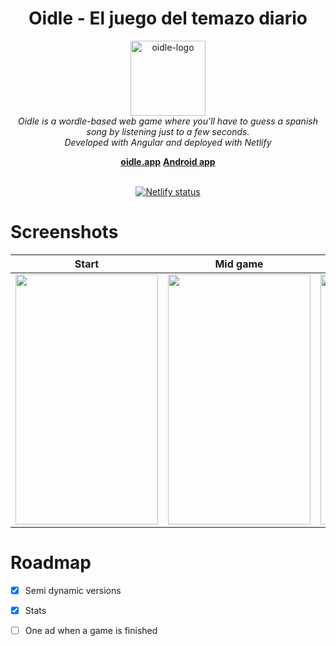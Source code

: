 <h1 align="center">Oidle - El juego del temazo diario</h1>
<p align="center">
  <img src="https://oidle.app/assets/logo.svg" alt="oidle-logo" width="120px" height="120px"/>
  <br>
  <i>Oidle is a wordle-based web game where you'll have to guess a spanish song by listening just to a few seconds.<br>Developed with Angular and deployed with Netlify</i>
  <br>  
</p>

<p align="center">
  <a href="https://oidle.app"><strong>oidle.app</strong></a>
  <a href="https://play.google.com/store/apps/details?id=com.brugui.oidle"><strong>Android app</strong></a>
  <br>
  <br>
</p>
<p align="center">
   <a href="https://app.netlify.com/sites/oidle/deploys">
    <img src="https://api.netlify.com/api/v1/badges/71b37ac5-f469-41b3-80a4-8cc3686af6cc/deploy-status" alt="Netlify status" />
   </a>
</p>

# Screenshots 
Start | Mid game | Finished | Stats
--- | --- | --- | ---
<img src="https://user-images.githubusercontent.com/18025825/192139983-495adb7f-2447-46a6-8b4e-52c30bab5d9d.png" height="400px" width="228px"/> | <img src="https://user-images.githubusercontent.com/18025825/192140014-716d23a9-c41c-419a-b56f-c820ce148631.png" height="400px" width="228px"/> | <img src="https://user-images.githubusercontent.com/18025825/192139926-23a21b70-a8b1-4b35-968c-3d80351717f1.png" height="400px" width="228px"/> | <img src="https://user-images.githubusercontent.com/18025825/192140043-287e2464-38b3-4855-b6ae-4c67400ad3eb.png" height="400px" width="228px"/>


# Roadmap

- [x] Semi dynamic versions 

- [x] Stats

- [ ] One ad when a game is finished
